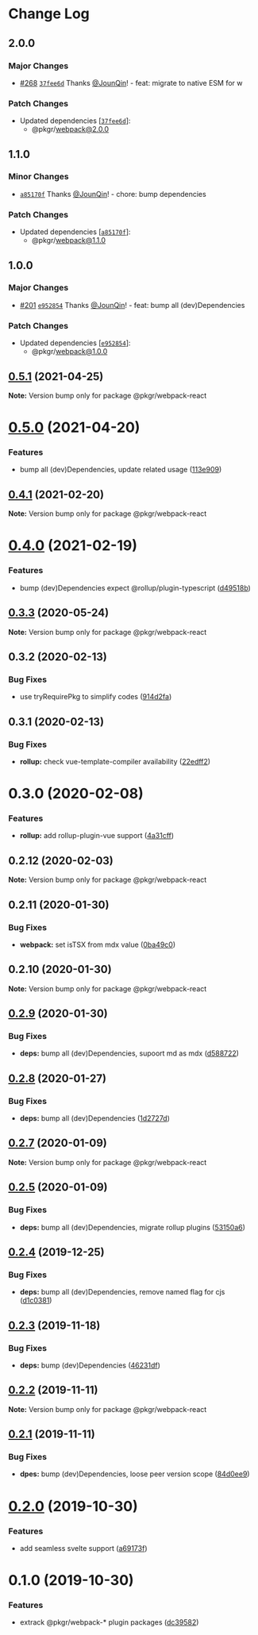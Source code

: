 # Change Log

## 2.0.0

### Major Changes

- [#268](https://github.com/rx-ts/pkgr/pull/268) [`37fee6d`](https://github.com/rx-ts/pkgr/commit/37fee6d9acc51c7c20a02e7f8ff5a93a14878477) Thanks [@JounQin](https://github.com/JounQin)! - feat: migrate to native ESM for w

### Patch Changes

- Updated dependencies [[`37fee6d`](https://github.com/rx-ts/pkgr/commit/37fee6d9acc51c7c20a02e7f8ff5a93a14878477)]:
  - @pkgr/webpack@2.0.0

## 1.1.0

### Minor Changes

- [`a85170f`](https://github.com/rx-ts/pkgr/commit/a85170fddd062906084c1a1306406c03b9a1aec4) Thanks [@JounQin](https://github.com/JounQin)! - chore: bump dependencies

### Patch Changes

- Updated dependencies [[`a85170f`](https://github.com/rx-ts/pkgr/commit/a85170fddd062906084c1a1306406c03b9a1aec4)]:
  - @pkgr/webpack@1.1.0

## 1.0.0

### Major Changes

- [#201](https://github.com/rx-ts/pkgr/pull/201) [`e952854`](https://github.com/rx-ts/pkgr/commit/e95285419e60c01e79bade280f73b2389d98c6c5) Thanks [@JounQin](https://github.com/JounQin)! - feat: bump all (dev)Dependencies

### Patch Changes

- Updated dependencies [[`e952854`](https://github.com/rx-ts/pkgr/commit/e95285419e60c01e79bade280f73b2389d98c6c5)]:
  - @pkgr/webpack@1.0.0

## [0.5.1](https://github.com/rx-ts/pkgr/compare/@pkgr/webpack-react@0.5.0...@pkgr/webpack-react@0.5.1) (2021-04-25)

**Note:** Version bump only for package @pkgr/webpack-react

# [0.5.0](https://github.com/rx-ts/pkgr/compare/@pkgr/webpack-react@0.4.1...@pkgr/webpack-react@0.5.0) (2021-04-20)

### Features

- bump all (dev)Dependencies, update related usage ([113e909](https://github.com/rx-ts/pkgr/commit/113e909be27515c529f053c8c49a94ffbc821d33))

## [0.4.1](https://github.com/rx-ts/pkgr/compare/@pkgr/webpack-react@0.4.0...@pkgr/webpack-react@0.4.1) (2021-02-20)

**Note:** Version bump only for package @pkgr/webpack-react

# [0.4.0](https://github.com/rx-ts/pkgr/compare/@pkgr/webpack-react@0.3.3...@pkgr/webpack-react@0.4.0) (2021-02-19)

### Features

- bump (dev)Dependencies expect @rollup/plugin-typescript ([d49518b](https://github.com/rx-ts/pkgr/commit/d49518bfea6f7ee58f05a39a1162e95defe57f81))

## [0.3.3](https://github.com/rx-ts/pkgr/compare/@pkgr/webpack-react@0.3.2...@pkgr/webpack-react@0.3.3) (2020-05-24)

**Note:** Version bump only for package @pkgr/webpack-react

## 0.3.2 (2020-02-13)

### Bug Fixes

- use tryRequirePkg to simplify codes ([914d2fa](https://github.com/rx-ts/pkgr/commit/914d2fa9d6de6dfd94d55d21d01aa4d2152a51fc))

## 0.3.1 (2020-02-13)

### Bug Fixes

- **rollup:** check vue-template-compiler availability ([22edff2](https://github.com/rx-ts/pkgr/commit/22edff2dfb97fe071ff8b9ad4fce4f0c99d09419))

# 0.3.0 (2020-02-08)

### Features

- **rollup:** add rollup-plugin-vue support ([4a31cff](https://github.com/rx-ts/pkgr/commit/4a31cff46d04c0d4182bcb249ea86ec77d2a0b57))

## 0.2.12 (2020-02-03)

**Note:** Version bump only for package @pkgr/webpack-react

## 0.2.11 (2020-01-30)

### Bug Fixes

- **webpack:** set isTSX from mdx value ([0ba49c0](https://github.com/rx-ts/pkgr/commit/0ba49c0e2a553e02afb62e6b655b9d90eb514cba))

## 0.2.10 (2020-01-30)

**Note:** Version bump only for package @pkgr/webpack-react

## [0.2.9](https://github.com/rx-ts/pkgr/compare/@pkgr/webpack-react@0.2.8...@pkgr/webpack-react@0.2.9) (2020-01-30)

### Bug Fixes

- **deps:** bump all (dev)Dependencies, supoort md as mdx ([d588722](https://github.com/rx-ts/pkgr/commit/d58872294ba3341a5810a52bd93df55fdf3081d6))

## [0.2.8](https://github.com/rx-ts/pkgr/compare/@pkgr/webpack-react@0.2.7...@pkgr/webpack-react@0.2.8) (2020-01-27)

### Bug Fixes

- **deps:** bump all (dev)Dependencies ([1d2727d](https://github.com/rx-ts/pkgr/commit/1d2727d9a14ff65e7a46c049feb9aec6824b78bf))

## [0.2.7](https://github.com/rx-ts/pkgr/compare/@pkgr/webpack-react@0.2.5...@pkgr/webpack-react@0.2.7) (2020-01-09)

**Note:** Version bump only for package @pkgr/webpack-react

## [0.2.5](https://github.com/rx-ts/pkgr/compare/@pkgr/webpack-react@0.2.4...@pkgr/webpack-react@0.2.5) (2020-01-09)

### Bug Fixes

- **deps:** bump all (dev)Dependencies, migrate rollup plugins ([53150a6](https://github.com/rx-ts/pkgr/commit/53150a6994799795dacc3b368aa7ca7276964598))

## [0.2.4](https://github.com/rx-ts/pkgr/compare/@pkgr/webpack-react@0.2.3...@pkgr/webpack-react@0.2.4) (2019-12-25)

### Bug Fixes

- **deps:** bump all (dev)Dependencies, remove named flag for cjs ([d1c0381](https://github.com/rx-ts/pkgr/commit/d1c03815fb0061065113be22c45e64443013d89c))

## [0.2.3](https://github.com/rx-ts/pkgr/compare/@pkgr/webpack-react@0.2.2...@pkgr/webpack-react@0.2.3) (2019-11-18)

### Bug Fixes

- **deps:** bump (dev)Dependencies ([46231df](https://github.com/rx-ts/pkgr/commit/46231df4592b709b60a73e271b007cc2eaa6a50a))

## [0.2.2](https://github.com/rx-ts/pkgr/compare/@pkgr/webpack-react@0.2.1...@pkgr/webpack-react@0.2.2) (2019-11-11)

**Note:** Version bump only for package @pkgr/webpack-react

## [0.2.1](https://github.com/rx-ts/pkgr/compare/@pkgr/webpack-react@0.2.0...@pkgr/webpack-react@0.2.1) (2019-11-11)

### Bug Fixes

- **dpes:** bump (dev)Dependencies, loose peer version scope ([84d0ee9](https://github.com/rx-ts/pkgr/commit/84d0ee9aec46b5aca921d587badd2bfea7ea7d30))

# [0.2.0](https://github.com/rx-ts/pkgr/compare/@pkgr/webpack-react@0.1.0...@pkgr/webpack-react@0.2.0) (2019-10-30)

### Features

- add seamless svelte support ([a69173f](https://github.com/rx-ts/pkgr/commit/a69173fdd4e6f543b5b353a2c2501b15217918b2))

# 0.1.0 (2019-10-30)

### Features

- extrack @pkgr/webpack-\* plugin packages ([dc39582](https://github.com/rx-ts/pkgr/commit/dc39582f16f49cb5067fce5a1d95eb78966246b6))
